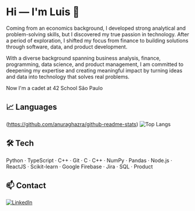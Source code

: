 # Hi — I'm Luis 👋
Coming from an economics background, I developed strong analytical and problem-solving skills, but I discovered my true passion in technology. 
After a period of exploration, I shifted my focus from finance to building solutions through software, data, and product development.

With a diverse background spanning business analysis, finance, programming, data science, and product management,
I am committed to deepening my expertise and creating meaningful impact by turning ideas and data into technology that solves real problems.

Now I'm a cadet at 42 School São Paulo

## 📈 Languages
(https://github.com/anuraghazra/github-readme-stats)
![Top Langs](https://github-readme-stats.vercel.app/api/top-langs/?username=luiscarvalhofrade&hide_progress=false&layout=compact&theme=shadow_red&title_color=ffffff&text_color=ffffff&border_color=cc1800)


## 🛠 Tech
Python · TypeScript · C++ · Git · C · C++ · NumPy · Pandas · Node.js · ReactJS · Scikit-learn · Google Firebase · Jira · SQL · Product

## 📫 Contact
[![LinkedIn](https://img.shields.io/badge/linkedin-%230077B5.svg?style=for-the-badge&logo=linkedin&logoColor=white)](https://www.linkedin.com/in/luis-carvalho-frade/)
